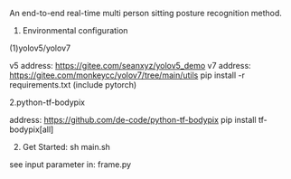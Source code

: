 An end-to-end real-time multi person sitting posture recognition method.

1. Environmental configuration

(1)yolov5/yolov7

v5 address: https://gitee.com/seanxyz/yolov5_demo
v7 address: https://gitee.com/monkeycc/yolov7/tree/main/utils
pip install -r requirements.txt (include pytorch)

2.python-tf-bodypix

address: https://github.com/de-code/python-tf-bodypix
pip install tf-bodypix[all]

2. Get Started:
sh main.sh

see input parameter in: frame.py